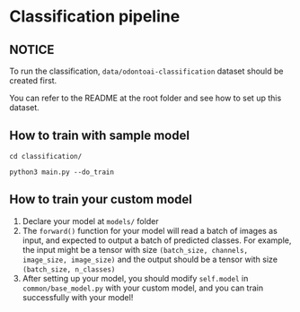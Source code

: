 # Classification pipeline

## NOTICE
To run the classification, `data/odontoai-classification` dataset should be created first.

You can refer to the README at the root folder and see how to set up this dataset.


## How to train with sample model
```
cd classification/

python3 main.py --do_train
```

## How to train your custom model
1. Declare your model at `models/` folder
2. The `forward()` function for your model will read a batch of images as input, and expected to output a batch of predicted classes. For example, the input might be a tensor with size `(batch_size, channels, image_size, image_size)` and the output should be a tensor with size `(batch_size, n_classes)`
3. After setting up your model, you should modify `self.model` in `common/base_model.py` with your custom model, and you can train successfully with your model!
